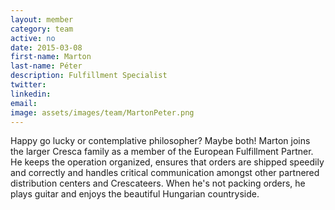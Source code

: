 ```yaml
---
layout: member
category: team
active: no
date: 2015-03-08
first-name: Marton
last-name: Péter
description: Fulfillment Specialist
twitter:
linkedin:
email:
image: assets/images/team/MartonPeter.png
---
```

Happy go lucky or contemplative philosopher? Maybe both! Marton joins the larger Cresca family as a member of the European Fulfillment Partner. He keeps the operation organized, ensures that orders are shipped speedily and correctly and handles critical communication amongst other partnered distribution centers and Crescateers. When he's not packing orders, he plays guitar and enjoys the beautiful Hungarian countryside.
